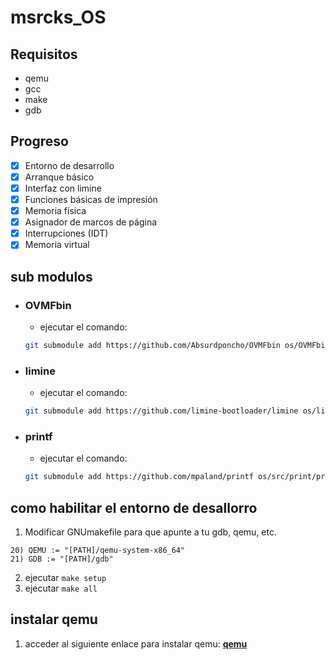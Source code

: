 # msrcks_OS

## **Requisitos**
- qemu
- gcc
- make
- gdb

## **Progreso**

- [x] Entorno de desarrollo
- [x] Arranque básico
- [x] Interfaz con limine
- [x] Funciones básicas de impresión
- [x] Memoria física
- [x] Asignador de marcos de página
- [x] Interrupciones (IDT)
- [x] Memoria virtual

## **sub modulos**
- ### OVMFbin
    - ejecutar el comando: 
    ```bash
    git submodule add https://github.com/Absurdponcho/OVMFbin os/OVMFbin
    ``` 
- ### limine
    - ejecutar el comando: 
    ```bash
    git submodule add https://github.com/limine-bootloader/limine os/limine
    ``` 
- ### printf
    - ejecutar el comando: 
    ```bash
    git submodule add https://github.com/mpaland/printf os/src/print/printf
    ``` 

## **como habilitar el entorno de desallorro**
1. Modificar GNUmakefile para que apunte a tu gdb, qemu, etc.
 ```make
20) QEMU := "[PATH]/qemu-system-x86_64"
21) GDB := "[PATH]/gdb"
``` 
2. ejecutar `make setup`
3. ejecutar `make all`

## **instalar qemu**
1. acceder al siguiente enlace para instalar qemu: **[qemu](https://www.linuxtechi.com/how-to-install-kvm-on-ubuntu-22-04/)**